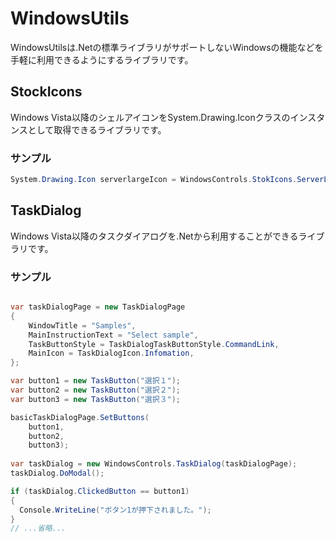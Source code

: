 # WindowsUtils

WindowsUtilsは.Netの標準ライブラリがサポートしないWindowsの機能などを手軽に利用できるようにするライブラリです。

## StockIcons
Windows Vista以降のシェルアイコンをSystem.Drawing.Iconクラスのインスタンスとして取得できるライブラリです。

### サンプル

```cs
System.Drawing.Icon serverlargeIcon = WindowsControls.StokIcons.ServerLarge;
```

## TaskDialog
Windows Vista以降のタスクダイアログを.Netから利用することができるライブラリです。

### サンプル

```cs

var taskDialogPage = new TaskDialogPage
{
    WindowTitle = "Samples",
    MainInstructionText = "Select sample",
    TaskButtonStyle = TaskDialogTaskButtonStyle.CommandLink,
    MainIcon = TaskDialogIcon.Infomation,
};

var button1 = new TaskButton("選択１");
var button2 = new TaskButton("選択２");
var button3 = new TaskButton("選択３");

basicTaskDialogPage.SetButtons(
    button1,
    button2,
    button3);
        
var taskDialog = new WindowsControls.TaskDialog(taskDialogPage);
taskDialog.DoModal();

if (taskDialog.ClickedButton == button1)
{
  Console.WriteLine("ボタン1が押下されました。");
}
// ...省略...
```
